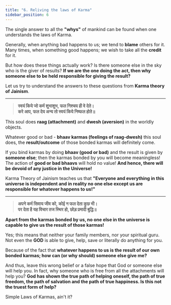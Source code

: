 ```yaml
---
title: "6. Reliving the laws of Karma"
sidebar_position: 6
---
```


The single answer to all the **"whys"** of mankind can be found when one understands the laws of Karma. 

Generally, when anything bad happens to us; we tend to **blame** others for it. Many times, when something good happens; we wish to take all the **credit** for it.

But how does these things actually work? Is there someone else in the sky who is the giver of results? **If we are the one doing the act, then why someone else to be held responsible for giving the result?** 

Let us try to understand the answers to these questions from **Karma theory of Jainism**. 

---


> **स्वयं किये जो कर्म शुभाशुभ, फल निश्चय ही वे देते।**<br />
**करे आप, फल देय अन्य तो स्वयं किये निष्फल होते॥**

This soul does **raag (attachment)** and **dwesh (aversion)** in the worldly objects.

Whatever good or bad - **bhaav karmas (feelings of raag-dwesh)** this soul does, the **result/outcome** of those bonded karmas will definitely come.

If you bind karmas by doing **bhaav (good or bad)** and the result is given by **someone else**; then the karmas bonded by you will become meaningless! The action of **good or bad bhaavs** will hold no value! **And hence, there will be devoid of any justice in the Universe!**

Karma Theory of Jainism teaches us that **"Everyone and everything in this universe is independent and in reality no one else except us are responsible for whatever happens to us!"**

--- 

> **अपने कर्म सिवाय जीव को, कोई न फल देता कुछ भी।**<br />
**पर देता है यह विचार तज स्थिर हो, छोड़ प्रमादी बुद्धि॥**

**Apart from the karmas bonded by us, no one else in the universe is capable to give us the result of those karmas!** 

Yes; this means that neither your family members, nor your spiritual guru. Not even the **GOD** is able to give, help, save or literally do anything for you. 

Because of the fact that **whatever happens to us is the result of our own bonded karmas; how can (or why should) someone else give me?**

And thus, leave this wrong belief or a false hope that God or someone else will help you. In fact, why someone who is free from all the attachments will help you? **God has shown the true path of helping oneself, the path of true freedom, the path of salvation and the path of true happiness. Is this not the truest form of help?**

Simple Laws of Karmas, ain't it?